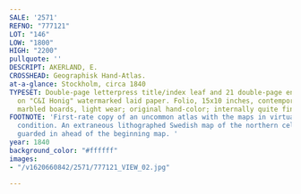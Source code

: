 ```yaml
---
SALE: '2571'
REFNO: "777121"
LOT: "146"
LOW: "1800"
HIGH: "2200"
pullquote: ''
DESCRIPT: AKERLAND, E.
CROSSHEAD: Geographisk Hand-Atlas.
at-a-glance: Stockholm, circa 1840
TYPESET: Double-page letterpress title/index leaf and 21 double-page engraved maps
  on "C&I Honig" watermarked laid paper. Folio, 15x10 inches, contemporary calf-backed
  marbled boards, light wear; original hand-color; internally quite fine.
FOOTNOTE: 'First-rate copy of an uncommon atlas with the maps in virtually pristine
  condition. An extraneous lithographed Swedish map of the northern celestial sky
  guarded in ahead of the beginning map. '
year: 1840
background_color: "#ffffff"
images:
- "/v1620660842/2571/777121_VIEW_02.jpg"

---
```

